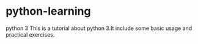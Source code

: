 # python-learning
python 3
This is a tutorial about python 3.It include some basic usage and practical exercises.
